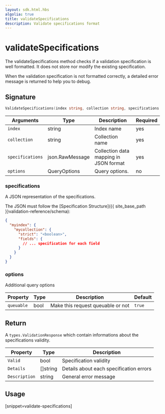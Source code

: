 ```yaml
---
layout: sdk.html.hbs
algolia: true
title: validateSpecifications
description: Validate specifications format
---
```


# validateSpecifications

The validateSpecifications method checks if a validation specification is well formatted. It does not store nor modify the existing specification.  

When the validation specification is not formatted correctly, a detailed error message is returned to help you to debug.

## Signature

```go
ValidateSpecifications(index string, collection string, specifications json.RawMessage, options types.QueryOptions) (types.ValidationResponse, error)
```

| Arguments    | Type    | Description | Required
|--------------|---------|-------------|----------
| ``index`` | string | Index name    | yes  |
| ``collection`` | string | Collection name    | yes  |
| `specifications` | json.RawMessage | Collection data mapping in JSON format  | yes  |
| `options` | QueryOptions | Query options. | no       |

### **specifications**

A JSON representation of the specifications.  

The JSON must follow the [Specification Structure]({{ site_base_path }}validation-reference/schema):

```json
{
  "myindex": {
    "mycollection": {
      "strict": "<boolean>",
      "fields": {
        // ... specification for each field
      }
    }
  }
}
```

### **options**

Additional query options

| Property   | Type    | Description                       | Default |
| ---------- | ------- | --------------------------------- | ------- |
| `queuable` | bool | Make this request queuable or not | `true`  |

## Return

A `types.ValidationResponse` which contain informations about the specifications validity.  

| Property   | Type    | Description        |
| ---------- | ------- | --------------------- |
| `Valid` | bool | Specification validity |
| `Details` | []string | Details about each specification errors |
| `Description` | string | General error message |

## Usage

[snippet=validate-specifications]
